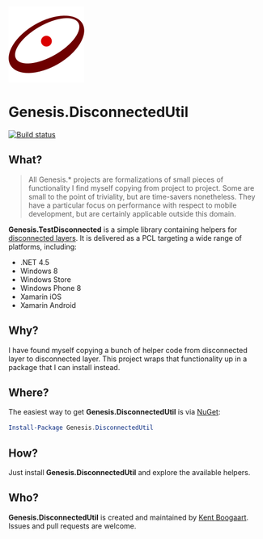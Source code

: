 ![Logo](Art/Logo150x150.png "Logo")

# Genesis.DisconnectedUtil

[![Build status](https://ci.appveyor.com/api/projects/status/h40wp7mblm3c984x?svg=true)](https://ci.appveyor.com/project/kentcb/genesis-disconnectedutil)

## What?

> All Genesis.* projects are formalizations of small pieces of functionality I find myself copying from project to project. Some are small to the point of triviality, but are time-savers nonetheless. They have a particular focus on performance with respect to mobile development, but are certainly applicable outside this domain.
 
**Genesis.TestDisconnected** is a simple library containing helpers for [disconnected layers](http://kent-boogaart.com/blog/disconnected-layers). It is delivered as a PCL targeting a wide range of platforms, including:

* .NET 4.5
* Windows 8
* Windows Store
* Windows Phone 8
* Xamarin iOS
* Xamarin Android

## Why?

I have found myself copying a bunch of helper code from disconnected layer to disconnected layer. This project wraps that functionality up in a package that I can install instead.

## Where?

The easiest way to get **Genesis.DisconnectedUtil** is via [NuGet](http://www.nuget.org/packages/Genesis.DisconnectedUtil/):

```PowerShell
Install-Package Genesis.DisconnectedUtil
```

## How?

Just install **Genesis.DisconnectedUtil** and explore the available helpers.

## Who?

**Genesis.DisconnectedUtil** is created and maintained by [Kent Boogaart](http://kent-boogaart.com). Issues and pull requests are welcome.